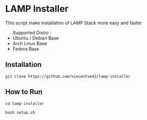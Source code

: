 <h1>LAMP Installer</h1>
<p>This script make installation of LAMP Stack more easy and faster</p>
<ul>
  Supported Distro :
  <li>Ubuntu / Debian Base</li>
  <li>Arch Linux Base</li>
  <li>Fedora Base</li>
</ul>
<h2>Installation</h2>

```
git clone https://github.com/vincentve42/lamp-installer
```



<h2>How to Run</h2>

```
cd lamp-installer
```
```
bash setup.sh
```


